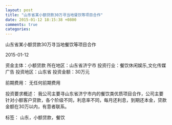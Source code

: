 ```yaml
---
layout: post
title: "山东省某小额贷款30万寻当地餐饮等项目合作"
date: 2015-01-12 18:15:38 +0800
comments: true
categories: 
---
```

山东省某小额贷款30万寻当地餐饮等项目合作



2015-01-12

资金主体：小额贷款
所在地区：山东省济宁市
投资行业：餐饮休闲娱乐,文化传媒广告
投资地区：山东省
投资金额：30万元

前期费用：
无任何前期费用

投资要求概述：
我公司主要寻山东省济宁市内的餐饮类优质项目合作，公司主要针对小额客户贷款，各个阶级不同，利息率不同，每月还利息，到期还本金，贷款金额在30万以内，有意者联系。

标签：
山东，小额贷款，餐饮

